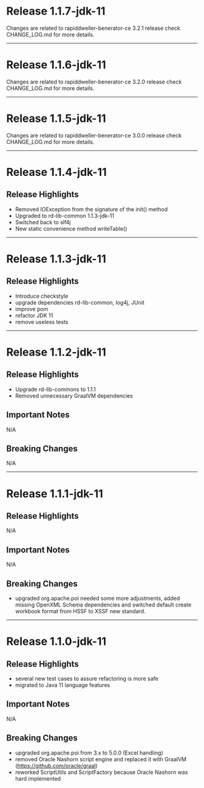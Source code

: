 # Release 1.1.7-jdk-11

Changes are related to rapiddweller-benerator-ce 3.2.1 release check CHANGE_LOG.md for more details.

---

# Release 1.1.6-jdk-11

Changes are related to rapiddweller-benerator-ce 3.2.0 release check CHANGE_LOG.md for more details.

---

# Release 1.1.5-jdk-11

Changes are related to rapiddweller-benerator-ce 3.0.0 release check CHANGE_LOG.md for more details.


---

# Release 1.1.4-jdk-11

## Release Highlights

* Removed IOException from the signature of the init() method
* Upgraded to rd-lib-common 1.1.3-jdk-11
* Switched back to slf4j
* New static convenience method writeTable()

---

# Release 1.1.3-jdk-11

## Release Highlights

* Introduce checkstyle
* upgrade dependencies rd-lib-common, log4j, JUnit
* improve pom
* refactor JDK 11
* remove useless tests

---

# Release 1.1.2-jdk-11

## Release Highlights

* Upgrade rd-lib-commons to 1.1.1
* Removed unnecessary GraalVM dependencies

## Important Notes

N/A

## Breaking Changes

N/A

---

# Release 1.1.1-jdk-11

## Release Highlights

N/A

## Important Notes

N/A

## Breaking Changes

* upgraded org.apache.poi needed some more adjustments, added missing OpenXML Schema dependencies and switched default
  create workbook format from HSSF to XSSF new standard.

---

# Release 1.1.0-jdk-11

## Release Highlights

* several new test cases to assure refactoring is more safe
* migrated to Java 11 language features

## Important Notes

N/A

## Breaking Changes

* upgraded org.apache.poi from 3.x to 5.0.0 (Excel handling)
* removed Oracle Nashorn script engine and replaced it with GraalVM (https://github.com/oracle/graal)
* reworked ScriptUtils and ScriptFactory because Oracle Nashorn was hard implemented


